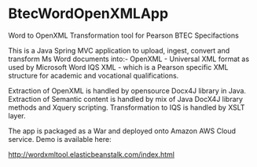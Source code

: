 # BtecWordOpenXMLApp
Word to OpenXML Transformation tool for Pearson BTEC Specifactions

This is a Java Spring MVC application to upload, ingest, convert and transform Ms Word documents into:-
OpenXML - Universal XML format as used by Microsoft Word
IQS XML - which is a Pearson specific XML structure for academic and vocational qualifications.

Extraction of OpenXML is handled by opensource Docx4J library in Java.
Extraction of Semantic content is handled by mix of Java DocX4J library methods and Xquery scripting.
Transformation to IQS is handled by XSLT layer.

The app is packaged as a War and deployed onto Amazon AWS Cloud service.
Demo is available here:

http://wordxmltool.elasticbeanstalk.com/index.html

